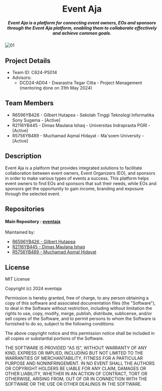 <H1 align ="center" >Event Aja</h1>
<h5  align ="center"> 
Event Aja is a platform for connecting event owners, EOs and sponsors through the Event Aja platform, enabling them to collaborate effectively and achieve common goals.</h5>

![01](https://github.com/capstone-project-c624-ps014/.github/assets/111676859/38f18b46-e498-443d-8fb0-fde29d4694bd)

## Project Details

- Team ID: C624-PS014
- Advisors:
  - DCD24-AD04 - Dwarastra Tegar Citta - Project Management (mentoring done on 31th May 2024)
    
## Team Members

- R6596YB426 - Gilbert Hutapea - Sekolah Tinggi Teknologi Informatika Sony Sugema - [Active]
- R2116YB445 - Dimas Maulana Ishaq - Universitas Indraprasta PGRI - [Active]
- R5756YB489 - Muchamad Aqmal Hidayat - Ma'soem University - [Active]

## Description

Event Aja is a platform that provides integrated solutions to facilitate collaboration between event owners, Event Organizers (EO), and sponsors in order to make various types of events a success. This platform helps event owners to find EOs and sponsors that suit their needs, while EOs and sponsors get the opportunity to gain income, branding and exposure through the selected event.

## Repositories
#### Main Repository : [eventaja](https://github.com/capstone-project-c624-ps014/next-event-aja)
Maintained by:
  - [R6596YB426 - Gilbert Hutapea](https://github.com/berthutapea)
  - [R2116YB445 - Dimas Maulana Ishaq](https://github.com/dimas-ishaq)
  - [R5756YB489 - Muchamad Aqmal Hidayat](https://github.com/aqmalProjek)

## License

MIT License

Copyright (c) 2024 eventaja

Permission is hereby granted, free of charge, to any person obtaining a copy
of this software and associated documentation files (the "Software"), to deal
in the Software without restriction, including without limitation the rights
to use, copy, modify, merge, publish, distribute, sublicense, and/or sell
copies of the Software, and to permit persons to whom the Software is
furnished to do so, subject to the following conditions:

The above copyright notice and this permission notice shall be included in all
copies or substantial portions of the Software.

THE SOFTWARE IS PROVIDED "AS IS", WITHOUT WARRANTY OF ANY KIND, EXPRESS OR
IMPLIED, INCLUDING BUT NOT LIMITED TO THE WARRANTIES OF MERCHANTABILITY,
FITNESS FOR A PARTICULAR PURPOSE AND NONINFRINGEMENT. IN NO EVENT SHALL THE
AUTHORS OR COPYRIGHT HOLDERS BE LIABLE FOR ANY CLAIM, DAMAGES OR OTHER
LIABILITY, WHETHER IN AN ACTION OF CONTRACT, TORT OR OTHERWISE, ARISING FROM,
OUT OF OR IN CONNECTION WITH THE SOFTWARE OR THE USE OR OTHER DEALINGS IN THE
SOFTWARE.
